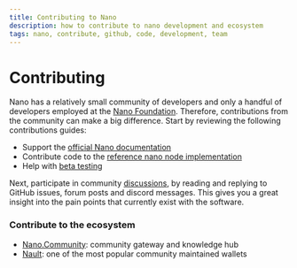 ```yaml
---
title: Contributing to Nano
description: how to contribute to nano development and ecosystem
tags: nano, contribute, github, code, development, team
---
```


# Contributing

Nano has a relatively small community of developers and only a handful of developers employed at the <a href="https://nano.org/en/foundation" target="_blank">Nano Foundation</a>. Therefore, contributions from the community can make a big difference. Start by reviewing the following contributions guides:

- Support the <a href="https://github.com/nanocurrency/nano-docs/" target="_blank">official Nano documentation</a>
- Contribute code to the <a href="https://docs.nano.org/node-implementation/contributing/" target="_blank">reference nano node implementation</a>
- Help with <a href="https://docs.nano.org/running-a-node/beta-network/" target="_blank">beta testing</a>

Next, participate in community [discussions](/community), by reading and replying to GitHub issues, forum posts and discord messages. This gives you a great insight into the pain points that currently exist with the software.

### Contribute to the ecosystem

- <a href="https://github.com/mistakia/nano-community/blob/main/CONTRIBUTING.md" target="_blank">Nano.Community</a>: community gateway and knowledge hub
- <a href="https://github.com/Nault/Nault/blob/master/CONTRIBUTING.md" target="_blank">Nault</a>: one of the most popular community maintained wallets
